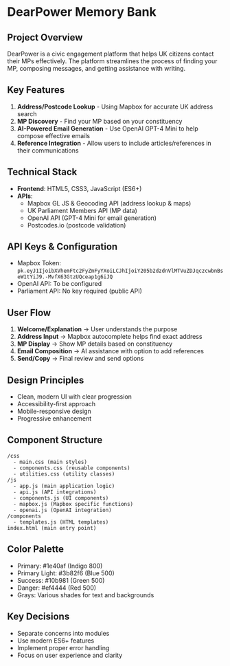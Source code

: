 # DearPower Memory Bank

## Project Overview
DearPower is a civic engagement platform that helps UK citizens contact their MPs effectively. The platform streamlines the process of finding your MP, composing messages, and getting assistance with writing.

## Key Features
1. **Address/Postcode Lookup** - Using Mapbox for accurate UK address search
2. **MP Discovery** - Find your MP based on your constituency
3. **AI-Powered Email Generation** - Use OpenAI GPT-4 Mini to help compose effective emails
4. **Reference Integration** - Allow users to include articles/references in their communications

## Technical Stack
- **Frontend**: HTML5, CSS3, JavaScript (ES6+)
- **APIs**:
  - Mapbox GL JS & Geocoding API (address lookup & maps)
  - UK Parliament Members API (MP data)
  - OpenAI API (GPT-4 Mini for email generation)
  - Postcodes.io (postcode validation)

## API Keys & Configuration
- Mapbox Token: `pk.eyJ1IjoibXVhemFtc2FyZmFyYXoiLCJhIjoiY205b2dzdnVlMTVuZDJqczcwbnBseW1tYiJ9.-MvfX63GtzUQceap1g6iJQ`
- OpenAI API: To be configured
- Parliament API: No key required (public API)

## User Flow
1. **Welcome/Explanation** → User understands the purpose
2. **Address Input** → Mapbox autocomplete helps find exact address
3. **MP Display** → Show MP details based on constituency
4. **Email Composition** → AI assistance with option to add references
5. **Send/Copy** → Final review and send options

## Design Principles
- Clean, modern UI with clear progression
- Accessibility-first approach
- Mobile-responsive design
- Progressive enhancement

## Component Structure
```
/css
  - main.css (main styles)
  - components.css (reusable components)
  - utilities.css (utility classes)
/js
  - app.js (main application logic)
  - api.js (API integrations)
  - components.js (UI components)
  - mapbox.js (Mapbox specific functions)
  - openai.js (OpenAI integration)
/components
  - templates.js (HTML templates)
index.html (main entry point)
```

## Color Palette
- Primary: #1e40af (Indigo 800)
- Primary Light: #3b82f6 (Blue 500)
- Success: #10b981 (Green 500)
- Danger: #ef4444 (Red 500)
- Grays: Various shades for text and backgrounds

## Key Decisions
- Separate concerns into modules
- Use modern ES6+ features
- Implement proper error handling
- Focus on user experience and clarity 